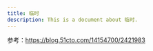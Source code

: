 ```yaml
---
title: 临时
description: This is a document about 临时.
---
```


参考：https://blog.51cto.com/14154700/2421983